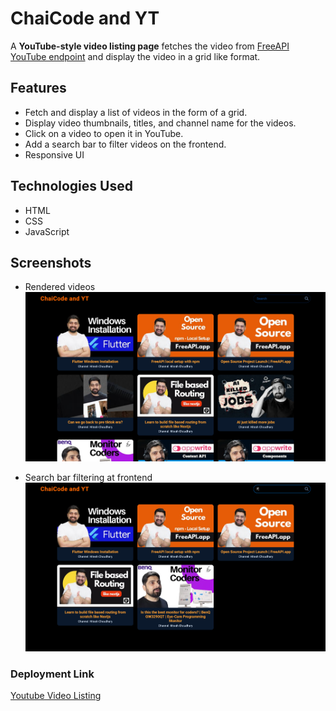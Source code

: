 # ChaiCode and YT

A **YouTube-style video listing page** fetches the video from [FreeAPI YouTube endpoint](https://api.freeapi.app/api/v1/public/youtube/videos) and display the video in a grid like format.

## Features

- Fetch and display a list of videos in the form of a grid.
- Display video thumbnails, titles, and channel name for the videos.
- Click on a video to open it in YouTube.
- Add a search bar to filter videos on the frontend.
- Responsive UI

## Technologies Used

- HTML
- CSS 
- JavaScript

## Screenshots

- Rendered videos
![Mood Tracker Screenshot-1](asset/Screenshot1.png)

- Search bar filtering at frontend
![Mood Tracker Screenshot-2](asset/Screenshot2.png)

### Deployment Link
[Youtube Video Listing](https://random-quote-generator-6j1q.vercel.app/)



